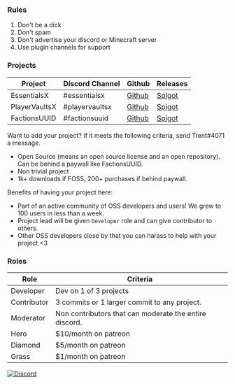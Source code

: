 ### Rules
1. Don't be a dick
2. Don't spam
3. Don't advertise your discord or Minecraft server
4. Use plugin channels for support

### Projects
| Project        | Discord Channel | Github           | Releases |
| ------------- | --- | -------------| -----|
| EssentialsX | #essentialsx | [Github](https://github.com/EssentialsX/Essentials) | [Spigot](https://www.spigotmc.org/resources/essentialsx.9089/)|
| PlayerVaultsX    | #playervaultsx | [Github](https://github.com/drtshock/PlayerVaults) |[Spigot](https://www.spigotmc.org/resources/playervaultsx.51204/) |
| FactionsUUID | #factionsuuid | [Github](https://github.com/drtshock/Factions) | [Spigot](https://www.spigotmc.org/resources/factionsuuid.1035/)    |

Want to add your project? If it meets the following criteria, send Trent#4071 a message.
* Open Source (means an open source license and an open repository). Can be behind a paywall like FactionsUUID.
* Non trivial project
* 1k+ downloads if FOSS, 200+ purchases if behind paywall.

Benefits of having your project here:
* Part of an active community of OSS developers and users! We grew to 100 users in less than a week.
* Project lead will be given `Developer` role and can give contributor to others.
* Other OSS developers close by that you can harass to help with your project <3


### Roles
| Role        | Criteria  |
| ------------- | ------------- |
| Developer | Dev on 1 of 3 projects |
| Contributor | 3 commits or 1 larger commit to any project. |
| Moderator | Non contributors that can moderate the entire discord. |
| Hero | $10/month on patreon |
| Diamond | $5/month on patreon |
| Grass | $1/month on patreon |

[![Discord](https://imgur.com/MFRRBn4.png)](https://discord.gg/F7gexAQ)